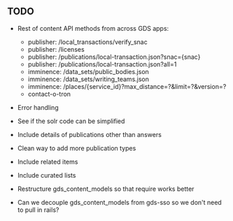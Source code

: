 ## TODO

* Rest of content API methods from across GDS apps:
  * publisher: /local_transactions/verify_snac
  * publisher: /licenses
  * publisher: /publications/local-transaction.json?snac={snac}
  * publisher: /publications/local-transaction.json?all=1
  * imminence: /data_sets/public_bodies.json
  * imminence: /data_sets/writing_teams.json
  * imminence: /places/{service_id}?max_distance=?&limit=?&version=?
  * contact-o-tron

* Error handling
* See if the solr code can be simplified
* Include details of publications other than answers
* Clean way to add more publication types
* Include related items
* Include curated lists
* Restructure gds_content_models so that require works better
* Can we decouple gds_content_models from gds-sso so we don't need to pull in rails?